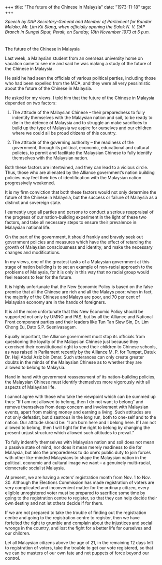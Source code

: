 +++ 
title: "The future of the Chinese in Malaysia"
date: "1973-11-18"
tags:
+++

_Speech by DAP Secretary-General and Member of Parliament for Bandar Melaka, Mr. Lim Kit Siang, when officially opening the Salak N. V. DAP Branch in Sungei Siput, Perak, on Sunday, 18th November 1973 at 5 p.m._
# 
The future of the Chinese in Malaysia

Last week, a Malaysian student from an overseas university home on vacation came to see me and said he was making a study of the future of the Chinese in Malaysia.

He said he had seen the officials of various political parties, including those who had been expelled from the MCA, and they were all very pessimistic about the future of the Chinese in Malaysia.

He asked for my views. I told him that the future of the Chinese in Malaysia depended on two factors:

1. The attitude of the Malaysian Chinese – their preparedness to fully indentify themselves with the Malaysian nation and soil, to be ready to die in the defence of Malaysia and to struggle an make sacrifices to build up the type of Malaysia we aspire for ourselves and our children where we could all be proud citizens of this country.</u>

2. The attitude of the governing authority – the readiness of the government, through its political, economic, educational and cultural policies, to permit and facilitate the Malaysian Chinese to fully identify themselves with the Malaysian nation.

Both these factors are intertwined, and they can lead to a vicious circle. Thus, those who are alienated by the Alliance government’s nation building policies may feel their ties of identification with the Malaysian nation progressively weakened. 

It is my firm conviction that both these factors would not only determine the future of the Chinese in Malaysia, but the success or failure of Malaysia as a distinct and sovereign state.

I earnestly urge all parties and persons to conduct a serious reappraisal of the progress of our nation-building experiment in the light of these two factors, and take all necessary steps to ensure their prevalence in Malaysian national life.

On the part of the government, it should frankly and bravely seek out government policies and measures which have the effect of retarding the growth of Malaysian consciousness and identity; and make the necessary changes and modifications.

In my views, one of the greatest tasks of a Malaysian government at this stage of nation building is to set an example of non-racial approach to the problems of Malaysia, for it is only in this way that no racial group would feel reasons to fear for the future. 

It is highly unfortunate that the New Economic Policy is based on the false premise that all the Chinese are rich and all the Malays poor; when in fact, the majority of the Chinese and Malays are poor, and 70 per cent of Malaysian economy are in the hands of foreigners.

It is all the more unfortunate that this New Economic Policy should be supported not only by UMNO and PAS, but by all the Alliance and National Front component parties and their leaders like Tun Tan Siew Sin, Dr. Lim Chong Eu, Dato S.P. Seenivasagam.

Equally important, the Alliance government must stop its officials from questioning the loyalty of the Malaysian Chinese just because they exercised their constitutional right to send their children to Chinese schools, as was raised in Parliament recently by the Alliance M. P. for Tumpat, Datuk Dr. Haji Abdul Aziz bin Omar. Such utterances can only create greater doubts in the minds of the Malaysian Chinese as to whether they are allowed to belong to Malaysia.

Hand in hand with government reassessment of its nation-building policies, the Malaysian Chinese must identify themselves more vigorously with all aspects of Malaysian life.

I cannot agree with those who take the viewpoint which can be summed up thus: “If I am not allowed to belong, then I do not want to belong” and remove themselves from deep concern and involvement with Malaysian events, apart from making money and earning a living. Such attitudes are not only defeatist, but disastrous in the long run, both to one-self and to the nation. Our attitude should be: “I am born here and I belong here. If I am not allowed to belong, then I will fight for the right to belong by changing the present unjust structure which allowed such attitudes to prevail.”

To fully indentify themselves with Malaysian nation and soil does not mean a passive state of mind, nor does it mean merely readiness to die for Malaysia, but also the preparedness to do one’s public duty to join forces with other like-minded Malaysians to shape the Malaysian nation in the political, economic and cultural image we want – a genuinely multi-racial, democratic socialist Malaysia.

At present, we are having a voters’ registration month from Nov. 1 to Nov. 30. Although the Elections Commission has made registration of voters are very complicated and inconvenient matter for the ordinary citizen, every eligible unregistered voter must be prepared to sacrifice some time by going to the registration centre to register, so that they can help decide their own destiny and not let others decide if for them.

If we are not prepared to take the trouble of finding out the registration centre and going to the registration centre to register, then we have forfeited the right to grumble and complain about the injustices and social wrongs in the country, and lost the fight for a better life for ourselves and our children.

Let all Malaysian citizens above the age of 21, in the remaining 12 days left to registration of voters, take the trouble to get our vote registered, so that we can be masters of our own fate and not puppets of force beyond our control.
 
